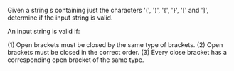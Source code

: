 Given a string s containing just the characters '(', ')', '{', '}', '[' and ']', determine if the input string is valid.

An input string is valid if:

(1) Open brackets must be closed by the same type of brackets.
(2) Open brackets must be closed in the correct order.
(3) Every close bracket has a corresponding open bracket of the same type.
